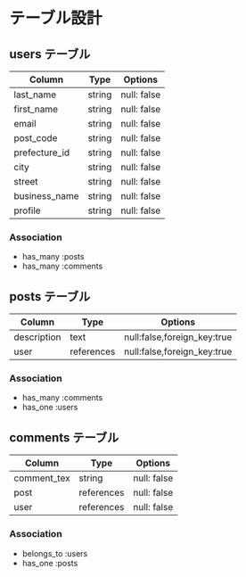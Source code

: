 # テーブル設計
## users テーブル

| Column           | Type       | Options                      |
| ---------------- | ---------- | -----------                  |
| last_name        | string     | null: false                  |
| first_name       | string     | null: false                  |
| email            | string     | null: false                  |
| post_code        | string     | null: false                  |
| prefecture_id    | string     | null: false                  |
| city             | string     | null: false                  |
| street           | string     | null: false                  |
| business_name    | string     | null: false                  |
| profile          | string     | null: false                  |

### Association

* has_many :posts
* has_many :comments


## posts テーブル

| Column           | Type       | Options                      |
| ---------------- | ---------- | -----------                  |
| description      | text       | null:false,foreign_key:true  |
| user             | references | null:false,foreign_key:true  |

### Association

- has_many :comments
- has_one :users

## comments テーブル

| Column           | Type       | Options                      |
| ---------------- | ---------- | -----------                  |
| comment_tex      | string     | null: false                  |
| post             | references | null: false                  |
| user             | references | null: false                  |


### Association

- belongs_to :users
- has_one :posts
